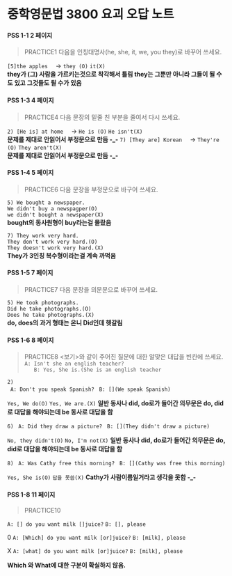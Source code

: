 
# 중학영문법 3800 요괴 오답 노트
#### PSS 1-1 2 페이지

 >  PRACTICE1 
 >  다음을 인칭대명사(he, she, it, we, you they)로 바꾸어 쓰세요.

`[5]the apples  `  -> `they (O)`  `it(X)`<br/>
**they가 (그) 사람을 가르키는것으로 착각해서 틀림 they는 그뿐만 아니라 그들이 될 수도 있고 그것들도 될 수가 있음** 

#### PSS 1-3 4 페이지

 >  PRACTICE4
 >  다음 문장의 밑줄 친 부분을 줄여서 다시 쓰세요.

`2) [He is] at home  `  -> `He is (O)`  `He isn't(X)`
<br/>**문제를  제대로 안읽어서 부정문으로 만듬 -_-** 
`7) [They are] Korean  `  -> `They're (O)`  `They aren't(X)`
<br/>**문제를  제대로 안읽어서 부정문으로 만듬 -_-** 

#### PSS 1-4 5 페이지

 >  PRACTICE6
 >  다음 문장을 부정문으로 바구어 쓰세요.

`5) We bought a newspaper.  ` <br/>
`We didn't buy a newspagper(O)`<br/>
`we didn't bought a newspaper(X)`<br/>
**bought의 동사원형이  buy라는걸 몰랐음** <br/>

`7) They work very hard.  ` <br/>
`They don't work very hard.(O)`<br/>
`They doesn't work very hard.(X)`<br/>
**They가 3인칭 복수형이라는걸 계속 까먹음** 

#### PSS 1-5 7 페이지

 >  PRACTICE7
 >  다음 문장을 의문문으로 바꾸어 쓰세요.
 
`5) He took photographs.` <br/>
`Did he take photographs.(O)`<br/>
`Does he take photographs.(X)`<br/>
**do, does의 과거 형태는 온니 Did인데 헷갈림** 

#### PSS 1-6 8 페이지

 >  PRACTICE8
 >  <보기>와 같이 주어진 질문에 대한 알맞은 대답을 빈칸에 쓰세요.
` A: Isn't she an english teacher?`<br/>
`   B: Yes, She is.(She is an english teacher`<br/>

`2)`  
` A: Don't you speak Spanish?`
` B: [](We speak Spanish)`

`Yes, We do(O)`
`Yes, We are.(X)`
**일반 동사나 did, do로가 들어간 의무문은  do, did로 대답을 해야되는데 be 동사로 대답을 함** 

`6)` 
` A: Did they draw a picture?`
` B: [](They didn't draw a picture)`

`No, they didn't(O)`
`No, I'm not(X)`
**일반 동사나 did, do로가 들어간 의무문은  do, did로 대답을 해야되는데 be 동사로 대답을 함** 

`8)` 
` A: Was Cathy free this morning?`
` B: [](Cathy was free this morning)`

`Yes, She is(O)`
`답을 못씀(X)`
**Cathy가 사람이름일거라고 생각을 못함 -_-** 

#### PSS 1-8 11 페이지

 >  PRACTICE10

`A: [] do you want milk []juice?`
`B: [], please`

0
`A: [Which] do you want milk [or]juice?`
`B: [milk], please`

X
`A: [what] do you want milk [or]juice?`
`B: [milk], please`

**Which 와 What에 대한 구분이 확실하지 않음.**